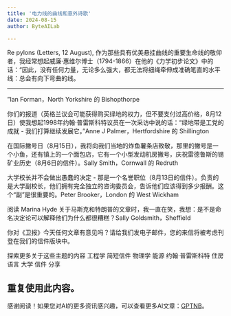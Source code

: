 ```yaml
---
title: '电力线的曲线和意外诗歌'
date: 2024-08-15
author: ByteAILab

---
```


Re pylons (Letters, 12 August), 作为那些具有优美悬挂曲线的重要生命线的敬仰者，我经常想起威廉·惠维尔博士（1794-1866）在他的《力学初步论文》中的话：“因此，没有任何力量，无论多么强大，都无法将细绳牵伸成准确笔直的水平线：总会有向下弯曲的线。

---
”Ian Forman，North Yorkshire 的 Bishopthorpe

你们的报道（英格兰议会可能获得购买绿地的权力，但不要支付过高价格，8月12日）使我想起1998年约翰·普雷斯科特议员在一次采访中说的话：“绿地带是工党的成就 - 我们打算继续发展它。”Anne J Palmer，Hertfordshire 的 Shillington

在国际撇号日（8月15日），我将向我们当地的炸鱼薯条店致敬，那里的撇号是一个小鱼，还有镇上的一个面包店，它有一个小型发动机房撇号，庆祝雷德鲁斯的锡矿业历史（8月6日的信件）。Sally Smith，Cornwall 的 Redruth

大学校长并不会做出愚蠢的决定 - 那是一个名誉职位（8月13日的信件）。负责的是大学副校长，他们拥有完全独立的咨询委员会，告诉他们应该得到多少报酬。这个“副”是很重要的。Peter Brooker，London 的 West Wickham

阅读 Marina Hyde 关于马斯克和特朗普的文章时，我一直在笑，我想：是不是命名决定论可以解释他们为什么都很糟糕？Sally Goldsmith，Sheffield

你对《卫报》今天任何文章有意见吗？请给我们发电子邮件，您的来信将被考虑刊登在我们的信件版块中。

探索更多关于这些主题的内容
工程学
简短信件
物理学
能源
约翰·普雷斯科特
住房
语言
大学
信件
分享

重复使用此内容。
---
感谢阅读！如果您对AI的更多资讯感兴趣，可以查看更多AI文章：[GPTNB](https://gptnb.com)。